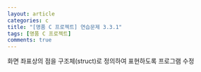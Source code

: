 ```yaml
---
layout: article
categories: c
title: "[명품 C 프로젝트] 연습문제 3.3.1"
tags: [명품 C 프로젝트]
comments: true
---
```


화면 좌표상의 점을 구조체(struct)로 정의하여 표현하도록 프로그램 수정

<script src="https://gist.github.com/junbly/cea82ad2224e2e35a29f72196bb0226f.js"></script>
